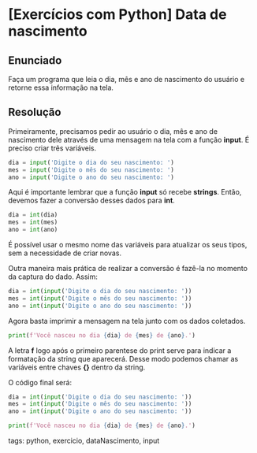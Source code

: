 # [Exercícios com Python] Data de nascimento

## Enunciado

Faça um programa que leia o dia, mês e ano de nascimento do usuário e retorne essa informação na tela.

## Resolução

Primeiramente, precisamos pedir ao usuário o dia, mês e ano de nascimento dele através de uma mensagem na tela com a função **input**. É preciso criar três variáveis.

```py
dia = input('Digite o dia do seu nascimento: ')
mes = input('Digite o mês do seu nascimento: ')
ano = input('Digite o ano do seu nascimento: ')
```

Aqui é importante lembrar que a função **input** só recebe **strings**. Então, devemos fazer a conversão desses dados para **int**.

```py
dia = int(dia)
mes = int(mes)
ano = int(ano)
```

É possível usar o mesmo nome das variáveis para atualizar os seus tipos, sem a necessidade de criar novas.

Outra maneira mais prática de realizar a conversão é fazê-la no momento da captura do dado. Assim:

```py
dia = int(input('Digite o dia do seu nascimento: '))
mes = int(input('Digite o mês do seu nascimento: '))
ano = int(input('Digite o ano do seu nascimento: '))
```

Agora basta imprimir a mensagem na tela junto com os dados coletados.

```py
print(f'Você nasceu no dia {dia} de {mes} de {ano}.')
```

A letra **f** logo após o primeiro parentese do print serve para indicar a formatação da string que aparecerá. Desse modo podemos chamar as variáveis entre chaves **{}** dentro da string.

O código final será:

```py
dia = int(input('Digite o dia do seu nascimento: '))
mes = int(input('Digite o mês do seu nascimento: '))
ano = int(input('Digite o ano do seu nascimento: '))

print(f'Você nasceu no dia {dia} de {mes} de {ano}.')
```

tags: python, exercicio, dataNascimento, input
